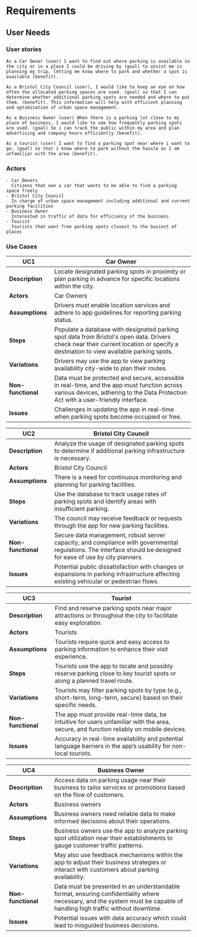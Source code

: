 # Requirements

## User Needs

### User stories
    As a Car Owner (user) I want to find out where parking is available in the city or in a place I could be driving by (goal) to assist me in planning my trip, letting me know where to park and whether a spot is available (benefit).
    
    As a Bristol City Council (user), I would like to keep an eye on how often the allocated parking spaces are used. (goal) so that I can determine whether additional parking spots are needed and where to put them. (benefit). This information will help with efficient planning and optimisation of urban space management.
    
    As a Business Owner (user) When there is a parking lot close to my place of business, I would like to see how frequently parking spots are used. (goal) So i can track the public within my area and plan advertising and company hours efficiently (benefit).
    
    As a tourist (user) I want to find a parking spot near where i want to go. (goal) so that i know where to park without the hassle as I am unfamiliar with the area (benefit).


### Actors
    - Car Owners
      Citizens that own a car that wants to be able to find a parking space freely
    - Bristol City Council 
      In charge of urban space management including additinoal and current parking facilities
    - Business Owner
      Interested in traffic of data for efficiency of the business
    - Tourist
      Tourists that want free parking spots closest to the busiest of places


### Use Cases
| UC1 | Car Owner|
|--------------------------------------|---------------------|
| **Description** |  Locate designated parking spots in proximity or plan parking in advance for specific locations within the city. |
| **Actors** | Car Owners |
| **Assumptions** | Drivers must enable location services and adhere to app guidelines for reporting parking status. |
| **Steps** | Populate a database with designated parking spot data from Bristol's open data. Drivers check near their current location or specify a destination to view available parking spots. |
| **Variations** | Drivers may use the app to view parking availability city-wide to plan their routes. |
| **Non-functional** | Data must be protected and secure, accessible in real-time, and the app must function across various devices, adhering to the Data Protection Act with a user-friendly interface. |
| **Issues** | Challenges in updating the app in real-time when parking spots become occupied or free. |

| UC2 | Bristol City Council|
|--------------------------------------|---------------------|
| **Description** | Analyze the usage of designated parking spots to determine if additional parking infrastructure is necessary. |
| **Actors** | Bristol City Council |
| **Assumptions** | There is a need for continuous monitoring and planning for parking facilities. |
| **Steps** | Use the database to track usage rates of parking spots and identify areas with insufficient parking. |
| **Variations** |  The council may receive feedback or requests through the app for new parking facilities.  |
| **Non-functional** | Secure data management, robust server capacity, and compliance with governmental regulations. The interface should be designed for ease of use by city planners. |
| **Issues** | Potential public dissatisfaction with changes or expansions in parking infrastructure affecting existing vehicular or pedestrian flows. |

| UC3 | Tourist|
|--------------------------------------|---------------------|
| **Description** | Find and reserve parking spots near major attractions or throughout the city to facilitate easy exploration. |
| **Actors** | Tourists |
| **Assumptions** | Tourists require quick and easy access to parking information to enhance their visit experience. |
| **Steps** | Tourists use the app to locate and possibly reserve parking close to key tourist spots or along a planned travel route. |
| **Variations** |  Tourists may filter parking spots by type (e.g., short-term, long-term, secure) based on their specific needs. |
| **Non-functional** | The app must provide real-time data, be intuitive for users unfamiliar with the area, secure, and function reliably on mobile devices. |
| **Issues** |  Accuracy in real-time availability and potential language barriers in the app’s usability for non-local tourists. |

| UC4 | Business Owner|
|--------------------------------------|---------------------|
| **Description** | Access data on parking usage near their business to tailor services or promotions based on the flow of customers. |
| **Actors** | Business owners |
| **Assumptions** | Business owners need reliable data to make informed decisions about their operations. |
| **Steps** | Business owners use the app to analyze parking spot utilization near their establishments to gauge customer traffic patterns. |
| **Variations** | May also use feedback mechanisms within the app to adjust their business strategies or interact with customers about parking availability. |
| **Non-functional** | Data must be presented in an understandable format, ensuring confidentiality where necessary, and the system must be capable of handling high traffic without downtime. |
| **Issues** | Potential issues with data accuracy which could lead to misguided business decisions. |
